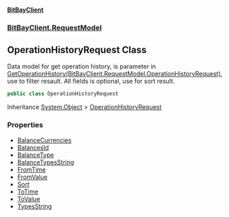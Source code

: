 #### [BitBayClient](./index.md 'index')
### [BitBayClient.RequestModel](./BitBayClient-RequestModel.md 'BitBayClient.RequestModel')
## OperationHistoryRequest Class
Data model for get operation history, is parameter in [GetOperationHistory(BitBayClient.RequestModel.OperationHistoryRequest)](./BitBayClient-History-GetOperationHistory(BitBayClient-RequestModel-OperationHistoryRequest).md 'BitBayClient.History.GetOperationHistory(BitBayClient.RequestModel.OperationHistoryRequest)'), use to filter resault. All fields is optional, use for sort result.  
```csharp
public class OperationHistoryRequest
```
Inheritance [System.Object](https://docs.microsoft.com/en-us/dotnet/api/System.Object 'System.Object') &gt; [OperationHistoryRequest](./BitBayClient-RequestModel-OperationHistoryRequest.md 'BitBayClient.RequestModel.OperationHistoryRequest')  
### Properties
- [BalanceCurrencies](./BitBayClient-RequestModel-OperationHistoryRequest-BalanceCurrencies.md 'BitBayClient.RequestModel.OperationHistoryRequest.BalanceCurrencies')
- [BalancesId](./BitBayClient-RequestModel-OperationHistoryRequest-BalancesId.md 'BitBayClient.RequestModel.OperationHistoryRequest.BalancesId')
- [BalanceType](./BitBayClient-RequestModel-OperationHistoryRequest-BalanceType.md 'BitBayClient.RequestModel.OperationHistoryRequest.BalanceType')
- [BalanceTypesString](./BitBayClient-RequestModel-OperationHistoryRequest-BalanceTypesString.md 'BitBayClient.RequestModel.OperationHistoryRequest.BalanceTypesString')
- [FromTime](./BitBayClient-RequestModel-OperationHistoryRequest-FromTime.md 'BitBayClient.RequestModel.OperationHistoryRequest.FromTime')
- [FromValue](./BitBayClient-RequestModel-OperationHistoryRequest-FromValue.md 'BitBayClient.RequestModel.OperationHistoryRequest.FromValue')
- [Sort](./BitBayClient-RequestModel-OperationHistoryRequest-Sort.md 'BitBayClient.RequestModel.OperationHistoryRequest.Sort')
- [ToTime](./BitBayClient-RequestModel-OperationHistoryRequest-ToTime.md 'BitBayClient.RequestModel.OperationHistoryRequest.ToTime')
- [ToValue](./BitBayClient-RequestModel-OperationHistoryRequest-ToValue.md 'BitBayClient.RequestModel.OperationHistoryRequest.ToValue')
- [TypesString](./BitBayClient-RequestModel-OperationHistoryRequest-TypesString.md 'BitBayClient.RequestModel.OperationHistoryRequest.TypesString')
